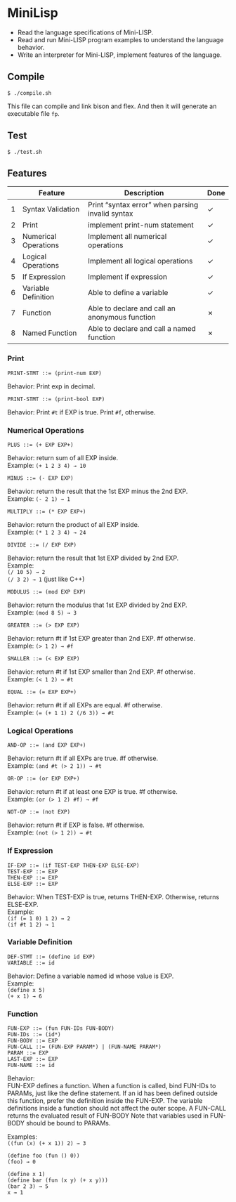 # MiniLisp

- Read the language specifications of Mini-LISP.
- Read and run Mini-LISP program examples to understand the language behavior.
- Write an interpreter for Mini-LISP, implement features of the language.

## Compile

    $ ./compile.sh

This file can compile and link bison and flex. And then it will generate an executable file `fp`.

## Test

    $ ./test.sh

## Features

|     | Feature              | Description                                      | Done |
| --- | -------------------- | ------------------------------------------------ | ---- |
| 1   | Syntax Validation    | Print “syntax error” when parsing invalid syntax | ✓    |
| 2   | Print                | implement print-num statement                    | ✓    |
| 3   | Numerical Operations | Implement all numerical operations               | ✓    |
| 4   | Logical Operations   | Implement all logical operations                 | ✓    |
| 5   | If Expression        | Implement if expression                          | ✓    |
| 6   | Variable Definition  | Able to define a variable                        | ✓    |
| 7   | Function             | Able to declare and call an anonymous function   | ✗    |
| 8   | Named Function       | Able to declare and call a named function        | ✗    |

### Print

    PRINT-STMT ::= (print-num EXP)

Behavior: Print exp in decimal.

    PRINT-STMT ::= (print-bool EXP)

Behavior: Print `#t` if EXP is true. Print `#f`, otherwise.

### Numerical Operations

    PLUS ::= (+ EXP EXP+)

Behavior: return sum of all EXP inside.  
Example: `(+ 1 2 3 4) → 10`

    MINUS ::= (- EXP EXP)

Behavior: return the result that the 1st EXP minus the 2nd EXP.  
Example: `(- 2 1) → 1`

    MULTIPLY ::= (* EXP EXP+)

Behavior: return the product of all EXP inside.  
Example: `(* 1 2 3 4) → 24`

    DIVIDE ::= (/ EXP EXP)

Behavior: return the result that 1st EXP divided by 2nd EXP.  
Example:  
`(/ 10 5) → 2`  
`(/ 3 2) → 1` (just like C++)

    MODULUS ::= (mod EXP EXP)

Behavior: return the modulus that 1st EXP divided by 2nd EXP.  
Example: `(mod 8 5) → 3`

    GREATER ::= (> EXP EXP)

Behavior: return #t if 1st EXP greater than 2nd EXP. #f otherwise.  
Example: `(> 1 2) → #f`

    SMALLER ::= (< EXP EXP)

Behavior: return #t if 1st EXP smaller than 2nd EXP. #f otherwise.  
Example: `(< 1 2) → #t`

    EQUAL ::= (= EXP EXP+)

Behavior: return #t if all EXPs are equal. #f otherwise.  
Example: `(= (+ 1 1) 2 (/6 3)) → #t`

### Logical Operations

    AND-OP ::= (and EXP EXP+)

Behavior: return #t if all EXPs are true. #f otherwise.  
Example: `(and #t (> 2 1)) → #t`

    OR-OP ::= (or EXP EXP+)

Behavior: return #t if at least one EXP is true. #f otherwise.  
Example: `(or (> 1 2) #f) → #f`

    NOT-OP ::= (not EXP)

Behavior: return #t if EXP is false. #f otherwise.  
Example: `(not (> 1 2)) → #t`

### If Expression

    IF-EXP ::= (if TEST-EXP THEN-EXP ELSE-EXP)
    TEST-EXP ::= EXP
    THEN-EXP ::= EXP
    ELSE-EXP ::= EXP

Behavior: When TEST-EXP is true, returns THEN-EXP. Otherwise, returns ELSE-EXP.  
Example:  
`(if (= 1 0) 1 2) → 2`  
`(if #t 1 2) → 1`

### Variable Definition

    DEF-STMT ::= (define id EXP)
    VARIABLE ::= id

Behavior: Define a variable named id whose value is EXP.  
Example:  
`(define x 5)`  
`(+ x 1) → 6`

### Function

    FUN-EXP ::= (fun FUN-IDs FUN-BODY)
    FUN-IDs ::= (id*)
    FUN-BODY ::= EXP
    FUN-CALL ::= (FUN-EXP PARAM*) | (FUN-NAME PARAM*)
    PARAM ::= EXP
    LAST-EXP ::= EXP
    FUN-NAME ::= id

Behavior:  
FUN-EXP defines a function. When a function is called, bind FUN-IDs to PARAMs, just like the define statement. If an id has been defined outside this function, prefer the definition inside the FUN-EXP. The variable definitions inside a function should not affect the outer scope. A FUN-CALL returns the evaluated result of FUN-BODY Note that variables used in FUN-BODY should be bound to PARAMs.

Examples:  
`((fun (x) (+ x 1)) 2) → 3`

`(define foo (fun () 0))`  
`(foo) → 0`

`(define x 1)`  
`(define bar (fun (x y) (+ x y)))`  
`(bar 2 3) → 5`  
`x → 1`
